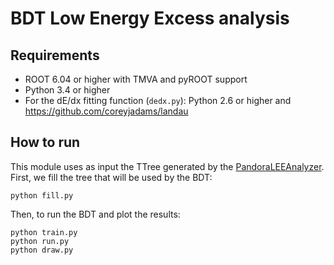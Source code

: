 # BDT Low Energy Excess analysis

## Requirements

- ROOT 6.04 or higher with TMVA and pyROOT support
- Python 3.4 or higher
- For the dE/dx fitting function (`dedx.py`): Python 2.6 or higher and https://github.com/coreyjadams/landau

## How to run

This module uses as input the TTree generated by the [PandoraLEEAnalyzer](https://github.com/soleti/1e1pFilter/tree/master/pandoraElectronFilter). 
First, we fill the tree that will be used by the BDT:

```python fill.py```

Then, to run the BDT and plot the results:

```
python train.py
python run.py
python draw.py
```
